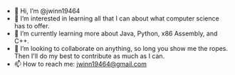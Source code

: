 - 👋 Hi, I’m @jwinn19464
- 👀 I’m interested in learning all that I can about what computer science has to offer.
- 🌱 I’m currently learning more about Java, Python, x86 Assembly, and C++.
- 💞️ I’m looking to collaborate on anything, so long you show me the ropes. Then I'll do my best to contribute as much as I can.
- 📫 How to reach me: jwinn19464@gmail.com

<!---
jwinn19464/jwinn19464 is a ✨ special ✨ repository because its `README.md` (this file) appears on your GitHub profile.
You can click the Preview link to take a look at your changes.
--->
